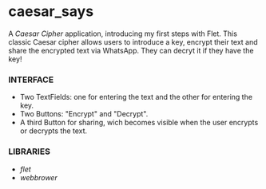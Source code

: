 # caesar_says
A _Caesar Cipher_ application, introducing my first steps with Flet. This classic Caesar cipher allows users to introduce a key, encrypt their text and share the encrypted text via WhatsApp. They can decryt it if they have the key!

### INTERFACE
  * Two TextFields: one for entering the text and the other for entering the key.
  * Two Buttons: "Encrypt" and "Decrypt".
  * A third Button for sharing, wich becomes visible when the user encrypts or decrypts the text.

### LIBRARIES
* _flet_
* _webbrower_

